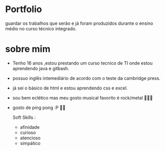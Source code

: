 # Portfolio
guardar os trabalhos que serão e já foram produzidos durante o ensino médio no curso técnico integrado.

# sobre mim
*   Tenho 16 anos ,estou prestando um curso tecnico de TI onde estou aprendendo java e gitbash.
* possuo inglês intemediário de acordo com o teste da cambridge press.
* já sei o básico de html e estou aprendendo css e excel.
* sou bem eclético mas meu gosto musical favorito é rock/metal 🎸🎸🎸 
* gosto de ping pong :P 🏓🏓

  Soft Skills :
  * afinidade
  * curioso
  * atencioso
  * simpático
  
